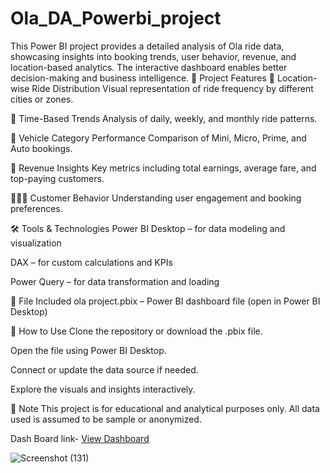 # Ola_DA_Powerbi_project
This Power BI project provides a detailed analysis of Ola ride data, showcasing insights into booking trends, user behavior, revenue, and location-based analytics. The interactive dashboard enables better decision-making and business intelligence.
🧾 Project Features
📍 Location-wise Ride Distribution
Visual representation of ride frequency by different cities or zones.

📅 Time-Based Trends
Analysis of daily, weekly, and monthly ride patterns.

🚖 Vehicle Category Performance
Comparison of Mini, Micro, Prime, and Auto bookings.

💸 Revenue Insights
Key metrics including total earnings, average fare, and top-paying customers.

🧑‍🤝‍🧑 Customer Behavior
Understanding user engagement and booking preferences.

🛠️ Tools & Technologies
Power BI Desktop – for data modeling and visualization

DAX – for custom calculations and KPIs

Power Query – for data transformation and loading

📂 File Included
ola project.pbix – Power BI dashboard file (open in Power BI Desktop)

🔧 How to Use
Clone the repository or download the .pbix file.

Open the file using Power BI Desktop.

Connect or update the data source if needed.

Explore the visuals and insights interactively.

📌 Note
This project is for educational and analytical purposes only. All data used is assumed to be sample or anonymized.

Dash Board link- <a href = "https://app.powerbi.com/groups/me/reports/d2d6596f-3e4b-4788-9890-aaf568620322/6b5fa0b8d3cf5026b243?experience=power-bi"> View Dashboard </a>

![Screenshot (131)](https://github.com/user-attachments/assets/9b3d5ad9-77f3-4373-b9d5-ea4425b3d8d5)

